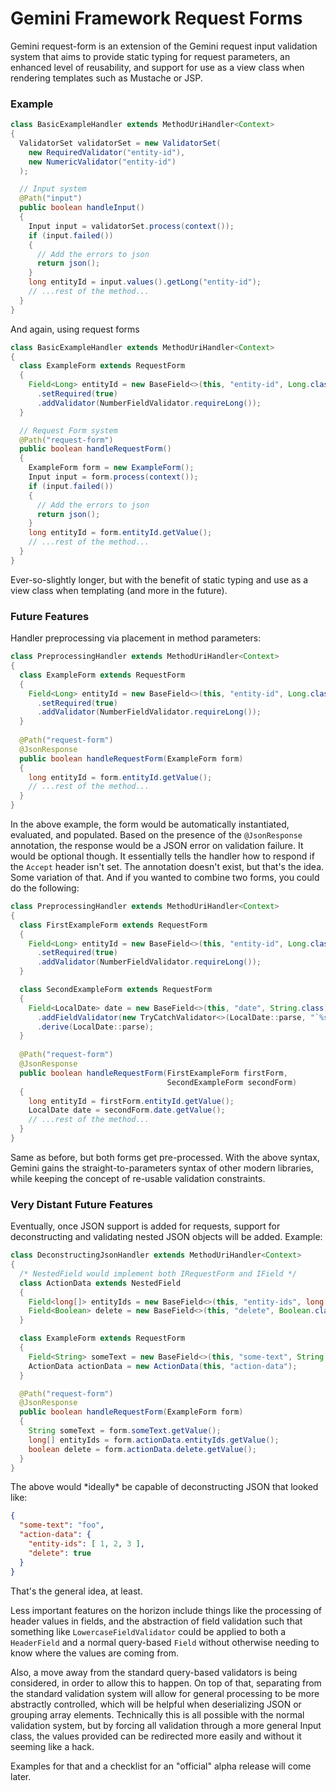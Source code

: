 # Gemini Framework Request Forms

Gemini request-form is an extension of the Gemini request input validation 
system that aims to provide static typing for request parameters, an enhanced 
level of reusability, and support for use as a view class when rendering 
templates such as Mustache or JSP.

### Example

```java
class BasicExampleHandler extends MethodUriHandler<Context>
{
  ValidatorSet validatorSet = new ValidatorSet(
    new RequiredValidator("entity-id"),
    new NumericValidator("entity-id")
  ); 

  // Input system
  @Path("input")
  public boolean handleInput()
  {
    Input input = validatorSet.process(context());
    if (input.failed())
    {
      // Add the errors to json
      return json();
    }
    long entityId = input.values().getLong("entity-id");
    // ...rest of the method...
  }
}
```

And again, using request forms

```java
class BasicExampleHandler extends MethodUriHandler<Context>
{
  class ExampleForm extends RequestForm
  {
    Field<Long> entityId = new BaseField<>(this, "entity-id", Long.class)
      .setRequired(true)
      .addValidator(NumberFieldValidator.requireLong());
  }

  // Request Form system
  @Path("request-form")
  public boolean handleRequestForm()
  {
    ExampleForm form = new ExampleForm();
    Input input = form.process(context());
    if (input.failed())
    {
      // Add the errors to json
      return json();
    }
    long entityId = form.entityId.getValue();
    // ...rest of the method...
  }
}
```

Ever-so-slightly longer, but with the benefit of static typing and 
use as a view class when templating (and more in the future).

### Future Features

Handler preprocessing via placement in method parameters:

```java
class PreprocessingHandler extends MethodUriHandler<Context>
{
  class ExampleForm extends RequestForm
  {
    Field<Long> entityId = new BaseField<>(this, "entity-id", Long.class)
      .setRequired(true)
      .addValidator(NumberFieldValidator.requireLong());
  }
  
  @Path("request-form")
  @JsonResponse
  public boolean handleRequestForm(ExampleForm form)
  {
    long entityId = form.entityId.getValue();
    // ...rest of the method...
  }
}
```

In the above example, the form would be automatically instantiated, evaluated, 
and populated. Based on the presence of the `@JsonResponse` annotation, the
response would be a JSON error on validation failure. It would be optional 
though. It essentially tells the handler how to respond if the `Accept` header 
isn't set. The annotation doesn't exist, but that's the idea. Some variation of
that. And if you wanted to combine two forms, you could do the following:

```java
class PreprocessingHandler extends MethodUriHandler<Context>
{
  class FirstExampleForm extends RequestForm
  {
    Field<Long> entityId = new BaseField<>(this, "entity-id", Long.class)
      .setRequired(true)
      .addValidator(NumberFieldValidator.requireLong());
  }

  class SecondExampleForm extends RequestForm
  {
    Field<LocalDate> date = new BaseField<>(this, "date", String.class)
      .addFieldValidator(new TryCatchValidator<>(LocalDate::parse, "`%s` is not a valid date"))
      .derive(LocalDate::parse);
  }
  
  @Path("request-form")
  @JsonResponse
  public boolean handleRequestForm(FirstExampleForm firstForm, 
                                   SecondExampleForm secondForm)
  {
    long entityId = firstForm.entityId.getValue();
    LocalDate date = secondForm.date.getValue();
    // ...rest of the method...
  }
}
```

Same as before, but both forms get pre-processed. With the above syntax, 
Gemini gains the straight-to-parameters syntax of other modern libraries, while
keeping the concept of re-usable validation constraints.


### Very Distant Future Features

Eventually, once JSON support is added for requests, support for deconstructing 
and validating nested JSON objects will be added. Example:

```java
class DeconstructingJsonHandler extends MethodUriHandler<Context>
{
  /* NestedField would implement both IRequestForm and IField */
  class ActionData extends NestedField 
  {
    Field<long[]> entityIds = new BaseField<>(this, "entity-ids", long[].class);
    Field<Boolean> delete = new BaseField<>(this, "delete", Boolean.class);
  }

  class ExampleForm extends RequestForm
  {
    Field<String> someText = new BaseField<>(this, "some-text", String.class);
    ActionData actionData = new ActionData(this, "action-data");
  }

  @Path("request-form")
  @JsonResponse
  public boolean handleRequestForm(ExampleForm form)
  {
    String someText = form.someText.getValue();
    long[] entityIds = form.actionData.entityIds.getValue();
    boolean delete = form.actionData.delete.getValue();
  }
}
``` 

The above would \*ideally\* be capable of deconstructing JSON that looked like:

```json
{
  "some-text": "foo",
  "action-data": {
    "entity-ids": [ 1, 2, 3 ],
    "delete": true
  }
}
```

That's the general idea, at least.

Less important features on the horizon include things like the processing of header values in fields, and the 
abstraction of field validation such that something like `LowercaseFieldValidator` could be applied to both a 
`HeaderField` and a normal query-based `Field` without otherwise needing to know where the values are coming from. 

Also, a move away from the standard query-based validators is being considered, in order to allow this to happen. 
On top of that, separating from the standard validation system will allow for general processing to be more 
abstractly controlled, which will be helpful when deserializing JSON or grouping array elements. Technically this
is all possible with the normal validation system, but by forcing all validation through a more general Input class,
the values provided can be redirected more easily and without it seeming like a hack.

Examples for that and a checklist for an "official" alpha release will come later.
